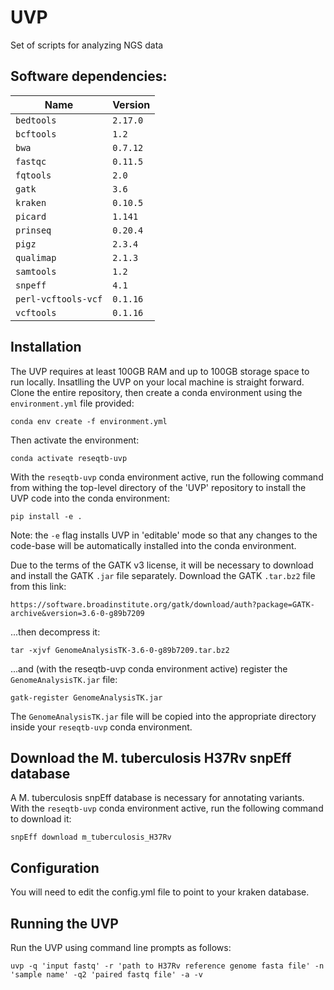 # UVP

Set of scripts for analyzing NGS data

## Software dependencies:

| Name                | Version   |
|---------------------|-----------|
| `bedtools`          | `2.17.0`  |
| `bcftools`          | `1.2`     |
| `bwa`               | `0.7.12`  |
| `fastqc`            | `0.11.5`  |
| `fqtools`           | `2.0`     |
| `gatk`              | `3.6`     |
| `kraken`            | `0.10.5`  |
| `picard`            | `1.141`   |
| `prinseq`           | `0.20.4`  |
| `pigz`              | `2.3.4`   |
| `qualimap`          | `2.1.3`   |
| `samtools`          | `1.2`     |
| `snpeff`            | `4.1`     |
| `perl-vcftools-vcf` | `0.1.16`  | 
| `vcftools`          | `0.1.16`  |

## Installation

The UVP requires at least 100GB RAM and up to 100GB storage space to run locally. Insatlling the UVP on your local machine is straight forward. Clone the entire repository, then create a conda environment using the `environment.yml` file provided:

```
conda env create -f environment.yml
```

Then activate the environment:

```
conda activate reseqtb-uvp
```

With the `reseqtb-uvp` conda environment active, run the following command from withing the top-level directory of the 'UVP' repository to install the UVP code into the conda environment:

```
pip install -e .
```

Note: the `-e` flag installs UVP in 'editable' mode so that any changes to the code-base will be automatically installed into the conda environment.

Due to the terms of the GATK v3 license, it will be necessary to download and install the GATK `.jar` file separately. Download the GATK `.tar.bz2` file from this link:

```
https://software.broadinstitute.org/gatk/download/auth?package=GATK-archive&version=3.6-0-g89b7209
```

...then decompress it:

```
tar -xjvf GenomeAnalysisTK-3.6-0-g89b7209.tar.bz2 
```

...and (with the reseqtb-uvp conda environment active) register the `GenomeAnalysisTK.jar` file:

```
gatk-register GenomeAnalysisTK.jar
```

The `GenomeAnalysisTK.jar` file will be copied into the appropriate directory inside your `reseqtb-uvp` conda environment.

## Download the M. tuberculosis H37Rv snpEff database

A M. tuberculosis snpEff database is necessary for annotating variants. With the `reseqtb-uvp` conda environment active, run the following command to download it:

```
snpEff download m_tuberculosis_H37Rv
```

## Configuration

You will need to edit the config.yml file to point to your kraken database.

## Running the UVP

Run the UVP using command line prompts as follows:

```
uvp -q 'input fastq' -r 'path to H37Rv reference genome fasta file' -n 'sample name' -q2 'paired fastq file' -a -v 
```
